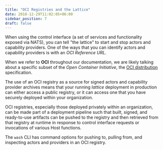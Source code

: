```yaml
---
title: "OCI Registries and the Lattice"
date: 2018-12-29T11:02:05+06:00
sidebar_position: 7
draft: false
---
```


When using the control interface (a set of services and functionality exposed via NATS), you can tell "the lattice" to start and stop actors and capability providers. One of the ways that you can identify actors and capability providers is with an _OCI Reference URL_.

When we refer to **OCI** throughout our documentation, we are likely talking about a specific subset of the _Open Container Initiative_, the [OCI distribution](https://github.com/opencontainers/distribution-spec) specification.

The use of an OCI registry as a source for signed actors and capability provider archives means that your running _lattice_ deployment in production can either access a public registry, or it can access one that you have securely deployed within your organization.

OCI registries, especially those deployed privately within an organization, can be made part of a deployment pipeline such that built, signed, and ready-to-use artifacts can be pushed to the registry and then retrieved from that registry at runtime in response to control interface requests or invocations of various Host functions.

The `wash` CLI has command options for pushing to, pulling from, and inspecting actors and providers in an OCI registry.
